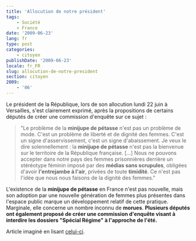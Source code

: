 ```yaml
---
title: 'Allocution de notre président'
tags:
    - Société
    - France
date: '2009-06-23'
lang: fr
type: post
categories:
    - citoyen
publishDate: '2009-06-23'
locale: fr_FR
slug: allocution-de-notre-president
section: citoyen
2009:
    - '06'
---
```


Le président de la République, lors de son allocution lundi 22 juin à Versailles, s'est clairement exprimé, après la propositions de certains députés de créer une commission d'enquête sur ce sujet&nbsp;:

> "Le problème de la **minijupe de pétasse** n'est pas un problème de mode. C'est un problème de liberté et de dignité des femmes. C'est un signe d'asservissement, c'est un signe d'abaissement. Je veux le dire solennellement&nbsp;: la **minijupe de pétasse** n'est pas la bienvenue sur le territoire de la République française. […] Nous ne pouvons accepter dans notre pays des femmes prisonnières derrière un stéréotype féminin imposé par des **médias sans scrupules**, obligées d'avoir **l'entrejambe à l'air**, privées de toute **timidité**. Ce n'est pas l'idée que nous nous faisons de la dignité des femmes."

L'existence de la **minijupe de pétasse** en France n'est pas nouvelle, mais son adoption par une nouvelle génération de femmes plus présentes dans l'espace public marque un développement relatif de cette pratique. Marginale, elle concerne un nombre inconnu de **morues**. **Plusieurs députés ont également proposé de créer une commission d'enquête visant à interdire les dossiers "Spécial Régime" à l'approche de l'été.**

Article imaginé en lisant [celui-ci](http://www.lemonde.fr/societe/article/2009/06/23/pour-nicolas-sarkozy-ce-n-est-pas-un-probleme-religieux_1210262_3224.html).